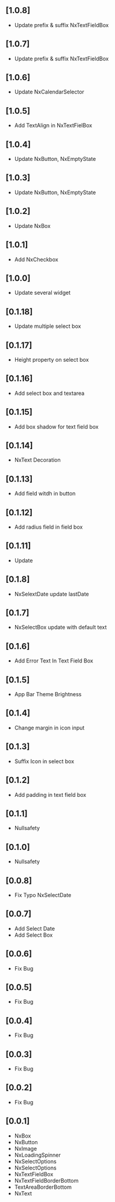 ## [1.0.8]

- Update prefix & suffix NxTextFieldBox

## [1.0.7]

- Update prefix & suffix NxTextFieldBox

## [1.0.6]

- Update NxCalendarSelector

## [1.0.5]

- Add TextAlign in NxTextFielBox

## [1.0.4]

- Update NxButton, NxEmptyState

## [1.0.3]

- Update NxButton, NxEmptyState

## [1.0.2]

- Update NxBox

## [1.0.1]

- Add NxCheckbox

## [1.0.0]

- Update several widget

## [0.1.18]

- Update multiple select box

## [0.1.17]

- Height property on select box

## [0.1.16]

- Add select box and textarea

## [0.1.15]

- Add box shadow for text field box

## [0.1.14]

- NxText Decoration

## [0.1.13]

- Add field witdh in button

## [0.1.12]

- Add radius field in field box

## [0.1.11]

- Update

## [0.1.8]

- NxSelextDate update lastDate

## [0.1.7]

- NxSelectBox update with default text

## [0.1.6]

- Add Error Text In Text Field Box

## [0.1.5]

- App Bar Theme Brightness

## [0.1.4]

- Change margin in icon input

## [0.1.3]

- Suffix Icon in select box

## [0.1.2]

- Add padding in text field box

## [0.1.1]

- Nullsafety

## [0.1.0]

- Nullsafety

## [0.0.8]

- Fix Typo NxSelectDate

## [0.0.7]

- Add Select Date
- Add Select Box

## [0.0.6]

- Fix Bug

## [0.0.5]

- Fix Bug

## [0.0.4]

- Fix Bug

## [0.0.3]

- Fix Bug

## [0.0.2]

- Fix Bug

## [0.0.1]

- NxBox
- NxButton
- NxImage
- NxLoadingSpinner
- NxSelectOptions
- NxSelectOptions
- NxTextFieldBox
- NxTextFieldBorderBottom
- TextAreaBorderBottom
- NxText
